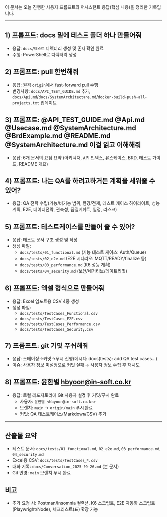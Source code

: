 이 문서는 오늘 진행한 사용자 프롬프트와 어시스턴트 응답(핵심 내용)을 정리한 기록입니다.

---

## 1) 프롬프트: docs 밑에 테스트 폴더 하나 만들어줘
- 응답: `docs/테스트` 디렉터리 생성 및 존재 확인 완료
- 수행: PowerShell로 디렉터리 생성


## 2) 프롬프트: pull 한번해줘
- 응답: 원격 `origin`에서 fast-forward pull 수행
- 변경사항: `docs/API_TEST_GUIDE.md` 추가, `docs/Api.md`/`docs/SystemArchitecture.md`/`docker-build-push-all-projects.txt` 업데이트


## 3) 프롬프트: @API_TEST_GUIDE.md @Api.md @Usecase.md @SystemArchitecture.md @BrdExample.md @README.md @SystemArchitecture.md 이걸 읽고 이해해줘
- 응답: 6개 문서의 요점 요약 (아키텍처, API 인덱스, 유스케이스, BRD, 테스트 가이드, README 개요)


## 4) 프롬프트: 나는 QA를 하려고하거든 계획을 세워줄 수 있어?
- 응답: QA 전략 수립(기능/비기능 범위, 환경/전제, 테스트 케이스 하이라이트, 성능계획, E2E, 데이터전략, 관측성, 품질게이트, 일정, 리스크)


## 5) 프롬프트: 테스트케이스를 만들어 줄 수 있어?
- 응답: 테스트 문서 구조 생성 및 작성
- 생성 파일:
  - `docs/tests/01_functional.md` (기능 테스트 케이스: Auth/Queue)
  - `docs/tests/02_e2e.md` (E2E 시나리오: MQTT/READY/finalize 등)
  - `docs/tests/03_performance.md` (K6 성능 계획)
  - `docs/tests/04_security.md` (보안/네거티브/레이트리밋)


## 6) 프롬프트: 엑셀 형식으로 만들어줘
- 응답: Excel 임포트용 CSV 4종 생성
- 생성 파일:
  - `docs/tests/TestCases_Functional.csv`
  - `docs/tests/TestCases_E2E.csv`
  - `docs/tests/TestCases_Performance.csv`
  - `docs/tests/TestCases_Security.csv`


## 7) 프롬프트: git 커밋 푸쉬해줘
- 응답: 스테이징→커밋→푸시 진행(메시지: docs(tests): add QA test cases...)
- 이슈: 사용자 정보 미설정으로 커밋 실패 → 사용자 정보 수집 후 재시도


## 8) 프롬프트: 윤한별 hbyoon@in-soft.co.kr
- 응답: 로컬 레포지토리에 Git 사용자 설정 후 커밋/푸시 완료
  - 사용자: `윤한별 <hbyoon@in-soft.co.kr>`
  - 브랜치: `main` → `origin/main` 푸시 완료
  - 커밋: QA 테스트케이스(Markdown/CSV) 추가


---


## 산출물 요약
- 테스트 문서: `docs/tests/01_functional.md`, `02_e2e.md`, `03_performance.md`, `04_security.md`
- Excel용 CSV: `docs/tests/TestCases_*.csv`
- 대화 기록: `docs/Conversation_2025-09-26.md` (본 문서)
- Git 반영: `main` 브랜치 푸시 완료


## 비고
- 추가 요청 시: Postman/Insomnia 컬렉션, K6 스크립트, E2E 자동화 스크립트(Playwright/Node), 체크리스트(표) 확장 가능
